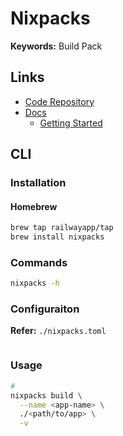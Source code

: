 # Nixpacks

<!--
https://github.com/search?q=path%3Anixpacks.toml&type=code

https://github.com/NixOS/nixpkgs/commit/2d67382acbdc2aea9bc2743fc3c40815375a0078
nixpkgsArchive = '2d67382acbdc2aea9bc2743fc3c40815375a0078'
-->

**Keywords:** Build Pack

## Links

- [Code Repository](https://github.com/railwayapp/nixpacks)
- [Docs](https://nixpacks.com/docs)
  - [Getting Started](https://nixpacks.com/docs/getting-started)

<!--
https://github.com/railwayapp/nixpacks/blob/main/docs/pages/docs/configuration/environment.md?plain=1
-->

## CLI

### Installation

#### Homebrew

```sh
brew tap railwayapp/tap
brew install nixpacks
```

### Commands

```sh
nixpacks -h
```

### Configuraiton

**Refer:** `./nixpacks.toml`

```toml

```

### Usage

```sh
#
nixpacks build \
  --name <app-name> \
  ./<path/to/app> \
  -v
```

